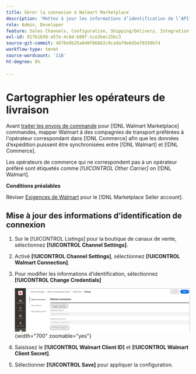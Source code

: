 ```yaml
---
title: Gérer la connexion à Walmart Marketplace
description: 'Mettez à jour les informations d’identification de l’API pour autoriser la connexion entre un [DNL! Commerce] vue de magasin et la variable [!DNL Walmart Marketplace]. The connection is required to connect [!DNL Commerce] listes de produits et synchronisez les données de stock, de prix, de commande et d’expédition entre [!DNL Commerce] et le Walmart.'
role: Admin, Developer
feature: Sales Channels, Configuration, Shipping/Delivery, Integration
exl-id: 817b1b58-a57e-4c8d-b08f-1ce3bec15bc3
source-git-commit: 4670e9b25a840f86862c9cadaf9e6d3e70330b7d
workflow-type: tm+mt
source-wordcount: '118'
ht-degree: 0%

---
```


# Cartographier les opérateurs de livraison

Avant [traiter les envois de commande](process-orders.md#ship-an-order) pour [!DNL Walmart Marketplace] commandes, mapper Walmart à des compagnies de transport préférées à l&#39;opérateur correspondant dans [!DNL Commerce] afin que les données d’expédition puissent être synchronisées entre [!DNL Walmart] et [!DNL Commerce].

Les opérateurs de commerce qui ne correspondent pas à un opérateur préféré sont étiquetés comme *[!UICONTROL Other Carrier]* on [!DNL Walmart].

**Conditions préalables**

Réviser [Exigences de Walmart](walmart-requirements.md) pour le [!DNL Marketplace Seller account].

## Mise à jour des informations d’identification de connexion

1. Sur le [!UICONTROL Listings] pour la boutique de canaux de vente, sélectionnez **[!UICONTROL Channel Settings]**.

1. Activé **[!UICONTROL Channel Settings]**, sélectionnez **[!UICONTROL Walmart Connection]**.

1. Pour modifier les informations d’identification, sélectionnez **[!UICONTROL Change Credentials]**

   ![Mise à jour des informations d’identification de l’API Walmart pour autoriser la connexion](assets/update-connection-credentials.png){width="700" zoomable="yes"}

1. Saisissez le **[!UICONTROL Walmart Client ID]** et **[!UICONTROL Walmart Client Secret]**.

1. Sélectionner **[!UICONTROL Save]** pour appliquer la configuration.
